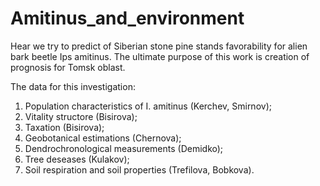 # Amitinus_and_environment
Hear we try to predict of Siberian stone pine stands favorability for alien bark beetle Ips amitinus. The ultimate purpose of this work is creation of prognosis for Tomsk oblast.

The data for this investigation: 
1. Population characteristics of I. amitinus (Kerchev, Smirnov);
2. Vitality structore (Bisirova);
3. Taxation (Bisirova);
4. Geobotanical estimations (Chernova);
5. Dendrochronological measurements (Demidko);
6. Tree deseases (Kulakov);
7. Soil respiration and soil properties (Trefilova, Bobkova). 
